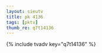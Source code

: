 ```yaml
--- 
layout: sieutv
title: pk 4136
tags: [pktv]
thumb_re: q7t14136
---
```

{% include tvadv key="q7t14136" %} 
